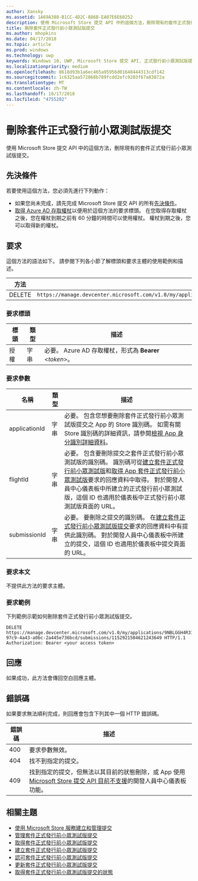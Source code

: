 ```yaml
---
author: Xansky
ms.assetid: 1A69A388-B1CC-4D2C-886B-EA07E6E60252
description: 使用 Microsoft Store 提交 API 中的這個方法，刪除現有的套件正式發行前小眾測試版提交。
title: 刪除套件正式發行前小眾測試版提交
ms.author: mhopkins
ms.date: 04/17/2018
ms.topic: article
ms.prod: windows
ms.technology: uwp
keywords: Windows 10, UWP, Microsoft Store 提交 API, 正式發行前小眾測試版提交, 刪除, 套件正式發行前小眾測試版
ms.localizationpriority: medium
ms.openlocfilehash: 8618d93b1a6ec465a95956d01648444313cdf142
ms.sourcegitcommit: 1c6325aa572868b789fcdd2efc9203f67a83872a
ms.translationtype: MT
ms.contentlocale: zh-TW
ms.lasthandoff: 10/17/2018
ms.locfileid: "4755202"
---
```

# <a name="delete-a-package-flight-submission"></a>刪除套件正式發行前小眾測試版提交

使用 Microsoft Store 提交 API 中的這個方法，刪除現有的套件正式發行前小眾測試版提交。

## <a name="prerequisites"></a>先決條件

若要使用這個方法，您必須先進行下列動作：

* 如果您尚未完成，請先完成 Microsoft Store 提交 API 的所有[先決條件](create-and-manage-submissions-using-windows-store-services.md#prerequisites)。
* [取得 Azure AD 存取權杖](create-and-manage-submissions-using-windows-store-services.md#obtain-an-azure-ad-access-token)以便用於這個方法的要求標頭。 在您取得存取權杖之後，您在權杖到期之前有 60 分鐘的時間可以使用權杖。 權杖到期之後，您可以取得新的權杖。

## <a name="request"></a>要求

這個方法的語法如下。 請參閱下列各小節了解標頭和要求主體的使用範例和描述。

| 方法 | 要求 URI                                                      |
|--------|------------------------------------------------------------------|
| DELETE    | ```https://manage.devcenter.microsoft.com/v1.0/my/applications/{applicationid}/flights/{flightId}/submissions/{submissionId}``` |


### <a name="request-header"></a>要求標頭

| 標頭        | 類型   | 描述                                                                 |
|---------------|--------|-----------------------------------------------------------------------------|
| 授權 | 字串 | 必要。 Azure AD 存取權杖，形式為 **Bearer** &lt;*token*&gt;。 |


### <a name="request-parameters"></a>要求參數

| 名稱        | 類型   | 描述                                                                 |
|---------------|--------|-----------------------------------------------------------------------------|
| applicationId | 字串 | 必要。 包含您想要刪除套件正式發行前小眾測試版提交之 App 的 Store 識別碼。 如需有關 Store 識別碼的詳細資訊，請參閱[檢視 App 身分識別詳細資料](https://msdn.microsoft.com/windows/uwp/publish/view-app-identity-details)。  |
| flightId | 字串 | 必要。 包含要刪除提交之套件正式發行前小眾測試版的識別碼。 識別碼可從[建立套件正式發行前小眾測試版](create-a-flight.md)和[取得 App 套件正式發行前小眾測試版](get-flights-for-an-app.md)要求的回應資料中取得。 對於開發人員中心儀表板中所建立的正式發行前小眾測試版，這個 ID 也適用於儀表板中正式發行前小眾測試版頁面的 URL。  |
| submissionId | 字串 | 必要。 要刪除之提交的識別碼。 在[建立套件正式發行前小眾測試版提交](create-a-flight-submission.md)要求的回應資料中有提供此識別碼。 對於開發人員中心儀表板中所建立的提交，這個 ID 也適用於儀表板中提交頁面的 URL。  |


### <a name="request-body"></a>要求本文

不提供此方法的要求主體。


### <a name="request-example"></a>要求範例

下列範例示範如何刪除套件正式發行前小眾測試版提交。

```
DELETE https://manage.devcenter.microsoft.com/v1.0/my/applications/9NBLGGH4R315/flights/43e448df-97c9-4a43-a0bc-2a445e736bcd/submissions/1152921504621243649 HTTP/1.1
Authorization: Bearer <your access token>
```

## <a name="response"></a>回應

如果成功，此方法會傳回空白回應主體。

## <a name="error-codes"></a>錯誤碼

如果要求無法順利完成，則回應會包含下列其中一個 HTTP 錯誤碼。

| 錯誤碼 |  描述   |
|--------|------------------|
| 400  | 要求參數無效。 |
| 404  | 找不到指定的提交。 |
| 409  | 找到指定的提交，但無法以其目前的狀態刪除，或 App 使用 [Microsoft Store 提交 API 目前不支援](create-and-manage-submissions-using-windows-store-services.md#not_supported)的開發人員中心儀表板功能。 |


## <a name="related-topics"></a>相關主題

* [使用 Microsoft Store 服務建立和管理提交](create-and-manage-submissions-using-windows-store-services.md)
* [管理套件正式發行前小眾測試版提交](manage-flight-submissions.md)
* [取得套件正式發行前小眾測試版提交](get-a-flight-submission.md)
* [建立套件正式發行前小眾測試版提交](create-a-flight-submission.md)
* [認可套件正式發行前小眾測試版提交](commit-a-flight-submission.md)
* [更新套件正式發行前小眾測試版提交](update-a-flight-submission.md)
* [取得套件正式發行前小眾測試版提交的狀態](get-status-for-a-flight-submission.md)
